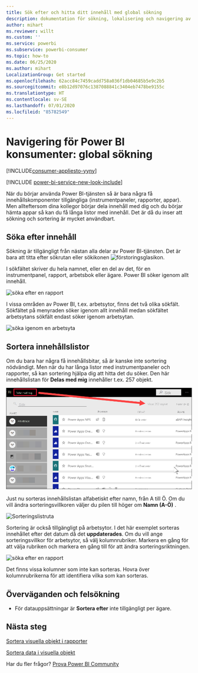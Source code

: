 ```yaml
---
title: Sök efter och hitta ditt innehåll med global sökning
description: dokumentation för sökning, lokalisering och navigering av innehåll i Power BI-tjänsten
author: mihart
ms.reviewer: willt
ms.custom: ''
ms.service: powerbi
ms.subservice: powerbi-consumer
ms.topic: how-to
ms.date: 06/25/2020
ms.author: mihart
LocalizationGroup: Get started
ms.openlocfilehash: 62acc84c7459cadd758a036f1db04685b5e9c2b5
ms.sourcegitcommit: e8b12d97076c1387088841c3404eb7478be9155c
ms.translationtype: HT
ms.contentlocale: sv-SE
ms.lasthandoff: 07/01/2020
ms.locfileid: "85782549"
---
```

# <a name="navigation-for-power-bi-consumers-global-search"></a>Navigering för Power BI konsumenter: global sökning

[!INCLUDE[consumer-appliesto-yyny](../includes/consumer-appliesto-yyny.md)]

[!INCLUDE [power-bi-service-new-look-include](../includes/power-bi-service-new-look-include.md)]


När du börjar använda Power BI-tjänsten så är bara några få innehållskomponenter tillgängliga (instrumentpaneler, rapporter, appar). Men allteftersom dina kollegor börjar dela innehåll med dig och du börjar hämta appar så kan du få långa listor med innehåll. Det är då du inser att sökning och sortering är mycket användbart.

## <a name="searching-for-content"></a>Söka efter innehåll
 Sökning är tillgängligt från nästan alla delar av Power BI-tjänsten. Det är bara att titta efter sökrutan eller sökikonen ![förstoringsglasikon](./media/end-user-search-sort/power-bi-search-icon.png).

 I sökfältet skriver du hela namnet, eller en del av det, för en instrumentpanel, rapport, arbetsbok eller ägare. Power BI söker igenom allt innehåll. 

 ![söka efter en rapport](./media/end-user-search-sort/power-bi-search-field.png) 

 I vissa områden av Power BI, t.ex. arbetsytor, finns det två olika sökfält. Sökfältet på menyraden söker igenom allt innehåll medan sökfältet arbetsytans sökfält endast söker igenom arbetsytan.

 ![söka igenom en arbetsyta](./media/end-user-search-sort/power-bi-search-fields.png) 

## <a name="sorting-content-lists"></a>Sortera innehållslistor

Om du bara har några få innehållsbitar, så är kanske inte sortering nödvändigt.  Men när du har långa listor med instrumentpaneler och rapporter, så kan sortering hjälpa dig att hitta det du söker. Den här innehållslistan för **Delas med mig** innehåller t.ex. 257 objekt. 

![innehållslista för delas med mig](./media/end-user-search-sort/power-bi-all-shared.png)

Just nu sorteras innehållslistan alfabetiskt efter namn, från A till Ö. Om du vill ändra sorteringsvillkoren väljer du pilen till höger om **Namn (A-Ö)** .

![Sorteringslistruta](./media/end-user-search-sort/power-bi-sort-date.png)


Sortering är också tillgängligt på arbetsytor. I det här exemplet sorteras innehållet efter det datum då det **uppdaterades**. Om du vill ange sorteringsvillkor för arbetsytor, så välj kolumnrubriker. Markera en gång för att välja rubriken och markera en gång till för att ändra sorteringsriktningen. 

![söka efter en rapport](./media/end-user-search-sort/power-bi-workspace-sort.png)

Det finns vissa kolumner som inte kan sorteras. Hovra över kolumnrubrikerna för att identifiera vilka som kan sorteras.


## <a name="considerations-and-troubleshooting"></a>Överväganden och felsökning
* För datauppsättningar är **Sortera efter** inte tillgängligt per ägare.

## <a name="next-steps"></a>Nästa steg
[Sortera visuella objekt i rapporter](end-user-change-sort.md)

[Sortera data i visuella objekt](end-user-change-sort.md)

Har du fler frågor? [Prova Power BI Community](https://community.powerbi.com/)
